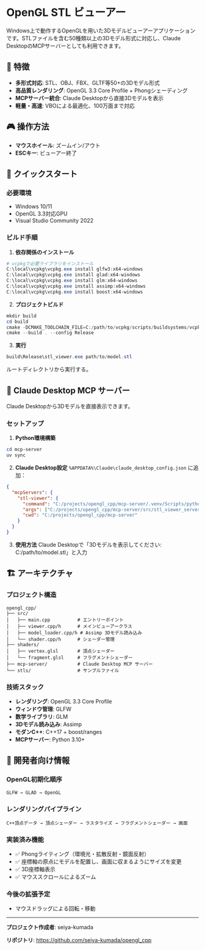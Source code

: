 # OpenGL STL ビューアー

Windows上で動作するOpenGLを用いた3Dモデルビューアーアプリケーションです。STLファイルを含む50種類以上の3Dモデル形式に対応し、Claude DesktopのMCPサーバーとしても利用できます。

## 🎯 特徴

- **多形式対応**: STL、OBJ、FBX、GLTF等50+の3Dモデル形式
- **高品質レンダリング**: OpenGL 3.3 Core Profile + Phongシェーディング
- **MCPサーバー統合**: Claude Desktopから直接3Dモデルを表示
- **軽量・高速**: VBOによる最適化、100万面まで対応

## 🎮 操作方法

- **マウスホイール**: ズームイン/アウト
- **ESCキー**: ビューアー終了

## 🚀 クイックスタート

### 必要環境
- Windows 10/11
- OpenGL 3.3対応GPU
- Visual Studio Community 2022

### ビルド手順

1. **依存関係のインストール**
```powershell
# vcpkgで必要ライブラリをインストール
C:\local\vcpkg\vcpkg.exe install glfw3:x64-windows
C:\local\vcpkg\vcpkg.exe install glad:x64-windows
C:\local\vcpkg\vcpkg.exe install glm:x64-windows
C:\local\vcpkg\vcpkg.exe install assimp:x64-windows
C:\local\vcpkg\vcpkg.exe install boost:x64-windows
```

2. **プロジェクトビルド**
```powershell
mkdir build
cd build
cmake -DCMAKE_TOOLCHAIN_FILE=C:/path/to/vcpkg/scripts/buildsystems/vcpkg.cmake ..
cmake --build . --config Release
```

3. **実行**
```powershell
build\Release\stl_viewer.exe path/to/model.stl
```
ルートディレクトリから実行する。

## 🤖 Claude Desktop MCP サーバー

Claude Desktopから3Dモデルを直接表示できます。

### セットアップ

1. **Python環境構築**
```powershell
cd mcp-server
uv sync
```

2. **Claude Desktop設定**
`%APPDATA%\Claude\claude_desktop_config.json` に追加：
```json
{
  "mcpServers": {
    "stl-viewer": {
      "command": "C:/projects/opengl_cpp/mcp-server/.venv/Scripts/python.exe",
      "args": ["C:/projects/opengl_cpp/mcp-server/src/stl_viewer_server.py"],
      "cwd": "C:/projects/opengl_cpp/mcp-server"
    }
  }
}
```

3. **使用方法**
Claude Desktopで「3Dモデルを表示してください: C:/path/to/model.stl」と入力

## 🏗️ アーキテクチャ

### プロジェクト構造
```
opengl_cpp/
├── src/
│   ├── main.cpp          # エントリーポイント
│   ├── viewer.cpp/h      # メインビューアークラス
│   ├── model_loader.cpp/h # Assimp 3Dモデル読み込み
│   └── shader.cpp/h      # シェーダー管理
├── shaders/
│   ├── vertex.glsl       # 頂点シェーダー
│   └── fragment.glsl     # フラグメントシェーダー
├── mcp-server/           # Claude Desktop MCP サーバー
└── stls/                 # サンプルファイル
```

### 技術スタック
- **レンダリング**: OpenGL 3.3 Core Profile
- **ウィンドウ管理**: GLFW
- **数学ライブラリ**: GLM
- **3Dモデル読み込み**: Assimp
- **モダンC++**: C++17 + boost/ranges
- **MCPサーバー**: Python 3.10+

## 🔧 開発者向け情報

### OpenGL初期化順序
```
GLFW → GLAD → OpenGL
```

### レンダリングパイプライン
```
C++頂点データ → 頂点シェーダー → ラスタライズ → フラグメントシェーダー → 画面
```

### 実装済み機能
- ✅ Phongライティング（環境光・拡散反射・鏡面反射）
- ✅ 座標軸の原点にモデルを配置し、画面に収まるようにサイズを変更
- ✅ 3D座標軸表示
- ✅ マウススクロールによるズーム

### 今後の拡張予定
- マウスドラッグによる回転・移動

---

**プロジェクト作成者**: seiya-kumada

**リポジトリ**: https://github.com/seiya-kumada/opengl_cpp